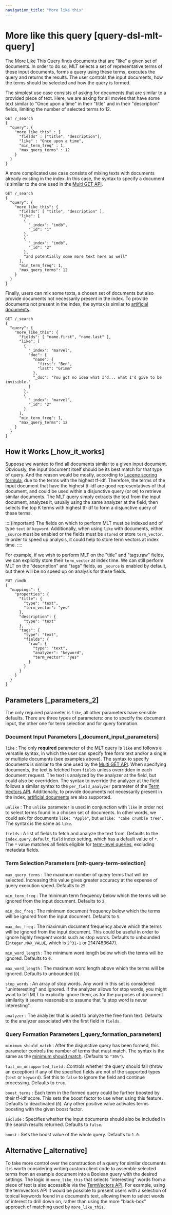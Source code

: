 ```yaml
---
navigation_title: "More like this"
---
```


# More like this query [query-dsl-mlt-query]


The More Like This Query finds documents that are "like" a given set of documents. In order to do so, MLT selects a set of representative terms of these input documents, forms a query using these terms, executes the query and returns the results. The user controls the input documents, how the terms should be selected and how the query is formed.

The simplest use case consists of asking for documents that are similar to a provided piece of text. Here, we are asking for all movies that have some text similar to "Once upon a time" in their "title" and in their "description" fields, limiting the number of selected terms to 12.

```console
GET /_search
{
  "query": {
    "more_like_this" : {
      "fields" : ["title", "description"],
      "like" : "Once upon a time",
      "min_term_freq" : 1,
      "max_query_terms" : 12
    }
  }
}
```

A more complicated use case consists of mixing texts with documents already existing in the index. In this case, the syntax to specify a document is similar to the one used in the [Multi GET API](docs-multi-get.md).

```console
GET /_search
{
  "query": {
    "more_like_this": {
      "fields": [ "title", "description" ],
      "like": [
        {
          "_index": "imdb",
          "_id": "1"
        },
        {
          "_index": "imdb",
          "_id": "2"
        },
        "and potentially some more text here as well"
      ],
      "min_term_freq": 1,
      "max_query_terms": 12
    }
  }
}
```

Finally, users can mix some texts, a chosen set of documents but also provide documents not necessarily present in the index. To provide documents not present in the index, the syntax is similar to [artificial documents](docs-termvectors.md#docs-termvectors-artificial-doc).

```console
GET /_search
{
  "query": {
    "more_like_this": {
      "fields": [ "name.first", "name.last" ],
      "like": [
        {
          "_index": "marvel",
          "doc": {
            "name": {
              "first": "Ben",
              "last": "Grimm"
            },
            "_doc": "You got no idea what I'd... what I'd give to be invisible."
          }
        },
        {
          "_index": "marvel",
          "_id": "2"
        }
      ],
      "min_term_freq": 1,
      "max_query_terms": 12
    }
  }
}
```

## How it Works [_how_it_works]

Suppose we wanted to find all documents similar to a given input document. Obviously, the input document itself should be its best match for that type of query. And the reason would be mostly, according to [Lucene scoring formula](https://lucene.apache.org/core/4_9_0/core/org/apache/lucene/search/similarities/TFIDFSimilarity.md), due to the terms with the highest tf-idf. Therefore, the terms of the input document that have the highest tf-idf are good representatives of that document, and could be used within a disjunctive query (or `OR`) to retrieve similar documents. The MLT query simply extracts the text from the input document, analyzes it, usually using the same analyzer at the field, then selects the top K terms with highest tf-idf to form a disjunctive query of these terms.

::::{important} 
The fields on which to perform MLT must be indexed and of type `text` or `keyword`. Additionally, when using `like` with documents, either `_source` must be enabled or the fields must be `stored` or store `term_vector`. In order to speed up analysis, it could help to store term vectors at index time.
::::


For example, if we wish to perform MLT on the "title" and "tags.raw" fields, we can explicitly store their `term_vector` at index time. We can still perform MLT on the "description" and "tags" fields, as `_source` is enabled by default, but there will be no speed up on analysis for these fields.

```console
PUT /imdb
{
  "mappings": {
    "properties": {
      "title": {
        "type": "text",
        "term_vector": "yes"
      },
      "description": {
        "type": "text"
      },
      "tags": {
        "type": "text",
        "fields": {
          "raw": {
            "type": "text",
            "analyzer": "keyword",
            "term_vector": "yes"
          }
        }
      }
    }
  }
}
```


## Parameters [_parameters_2]

The only required parameter is `like`, all other parameters have sensible defaults. There are three types of parameters: one to specify the document input, the other one for term selection and for query formation.


### Document Input Parameters [_document_input_parameters] 

`like`
:   The only **required** parameter of the MLT query is `like` and follows a versatile syntax, in which the user can specify free form text and/or a single or multiple documents (see examples above). The syntax to specify documents is similar to the one used by the [Multi GET API](docs-multi-get.md). When specifying documents, the text is fetched from `fields` unless overridden in each document request. The text is analyzed by the analyzer at the field, but could also be overridden. The syntax to override the analyzer at the field follows a similar syntax to the `per_field_analyzer` parameter of the [Term Vectors API](docs-termvectors.md#docs-termvectors-per-field-analyzer). Additionally, to provide documents not necessarily present in the index, [artificial documents](docs-termvectors.md#docs-termvectors-artificial-doc) are also supported.

`unlike`
:   The `unlike` parameter is used in conjunction with `like` in order not to select terms found in a chosen set of documents. In other words, we could ask for documents `like: "Apple"`, but `unlike: "cake crumble tree"`. The syntax is the same as `like`.

`fields`
:   A list of fields to fetch and analyze the text from. Defaults to the `index.query.default_field` index setting, which has a default value of `*`. The `*` value matches all fields eligible for [term-level queries](term-level-queries.md), excluding metadata fields.


### Term Selection Parameters [mlt-query-term-selection] 

`max_query_terms`
:   The maximum number of query terms that will be selected. Increasing this value gives greater accuracy at the expense of query execution speed. Defaults to `25`.

`min_term_freq`
:   The minimum term frequency below which the terms will be ignored from the input document. Defaults to `2`.

`min_doc_freq`
:   The minimum document frequency below which the terms will be ignored from the input document. Defaults to `5`.

`max_doc_freq`
:   The maximum document frequency above which the terms will be ignored from the input document. This could be useful in order to ignore highly frequent words such as stop words. Defaults to unbounded (`Integer.MAX_VALUE`, which is `2^31-1` or 2147483647).

`min_word_length`
:   The minimum word length below which the terms will be ignored. Defaults to `0`.

`max_word_length`
:   The maximum word length above which the terms will be ignored. Defaults to unbounded (`0`).

`stop_words`
:   An array of stop words. Any word in this set is considered "uninteresting" and ignored. If the analyzer allows for stop words, you might want to tell MLT to explicitly ignore them, as for the purposes of document similarity it seems reasonable to assume that "a stop word is never interesting".

`analyzer`
:   The analyzer that is used to analyze the free form text. Defaults to the analyzer associated with the first field in `fields`.


### Query Formation Parameters [_query_formation_parameters] 

`minimum_should_match`
:   After the disjunctive query has been formed, this parameter controls the number of terms that must match. The syntax is the same as the [minimum should match](query-dsl-minimum-should-match.md). (Defaults to `"30%"`).

`fail_on_unsupported_field`
:   Controls whether the query should fail (throw an exception) if any of the specified fields are not of the supported types (`text` or `keyword`). Set this to `false` to ignore the field and continue processing. Defaults to `true`.

`boost_terms`
:   Each term in the formed query could be further boosted by their tf-idf score. This sets the boost factor to use when using this feature. Defaults to deactivated (`0`). Any other positive value activates terms boosting with the given boost factor.

`include`
:   Specifies whether the input documents should also be included in the search results returned. Defaults to `false`.

`boost`
:   Sets the boost value of the whole query. Defaults to `1.0`.


## Alternative [_alternative]

To take more control over the construction of a query for similar documents it is worth considering writing custom client code to assemble selected terms from an example document into a Boolean query with the desired settings. The logic in `more_like_this` that selects "interesting" words from a piece of text is also accessible via the [TermVectors API](docs-termvectors.md). For example, using the termvectors API it would be possible to present users with a selection of topical keywords found in a document’s text, allowing them to select words of interest to drill down on, rather than using the more "black-box" approach of matching used by `more_like_this`.


